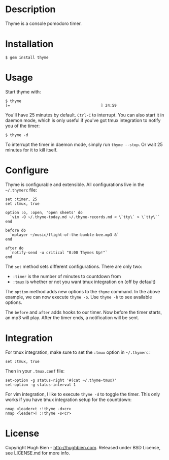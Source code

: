 Description
===========

Thyme is a console pomodoro timer.

Installation
============

    $ gem install thyme

Usage
=====

Start thyme with:

    $ thyme
    [=                                        ] 24:59

You'll have 25 minutes by default.  `Ctrl-C` to interrupt.  You can also start
it in daemon mode, which is only useful if you've got tmux integration to notify
you of the timer:

    $ thyme -d

To interrupt the timer in daemon mode, simply run `thyme --stop`.  Or wait 25
minutes for it to kill itself.

Configure
=========

Thyme is configurable and extensible.  All configurations live in the
`~/.thymerc` file:

    set :timer, 25
    set :tmux, true

    option :o, :open, 'open sheets' do
      `vim -O ~/.thyme-today.md ~/.thyme-records.md < \`tty\` > \`tty\``
    end

    before do
      `mplayer ~/music/flight-of-the-bumble-bee.mp3 &`
    end

    after do
      `notify-send -u critical "0:00 Thymes Up!"`
    end

The `set` method sets different configurations.  There are only two:

* `:timer` is the number of minutes to countdown from
* `:tmux` is whether or not you want tmux integration on (off by default)

The `option` method adds new options to the `thyme` command.  In the above
example, we can now execute `thyme -o`.  Use `thyme -h` to see available
options.

The `before` and `after` adds hooks to our timer.  Now before the timer starts,
an mp3 will play.  After the timer ends, a notification will be sent.

Integration
===========

For tmux integration, make sure to set the `:tmux` option in `~/.thymerc`:

    set :tmux, true

Then in your `.tmux.conf` file:

    set-option -g status-right '#(cat ~/.thyme-tmux)'
    set-option -g status-interval 1

For vim integration, I like to execute `thyme -d` to toggle the timer.  This only
works if you have tmux integration setup for the countdown:

    nmap <leader>t :!thyme -d<cr>
    nmap <leader>T :!thyme -s<cr>

License
=======

Copyright Hugh Bien - http://hughbien.com.
Released under BSD License, see LICENSE.md for more info.
